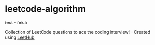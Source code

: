 # leetcode-algorithm

test - fetch 

Collection of LeetCode questions to ace the coding interview! - Created using [LeetHub](https://github.com/QasimWani/LeetHub)
